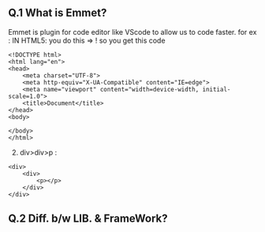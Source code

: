 ## Q.1 What is Emmet?
Emmet is plugin for code editor like VScode to allow us to code faster.
for ex : IN HTML5:
you do this => !
so you get this code 

```
<!DOCTYPE html>
<html lang="en">
<head>
    <meta charset="UTF-8">
    <meta http-equiv="X-UA-Compatible" content="IE=edge">
    <meta name="viewport" content="width=device-width, initial-scale=1.0">
    <title>Document</title>
</head>
<body>
    
</body>
</html>
```

2. div>div>p :

```
<div>
    <div>
        <p></p>
    </div>
</div>
```

## Q.2 Diff. b/w LIB. & FrameWork?


